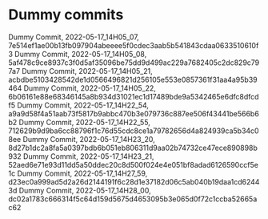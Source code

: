 # Dummy commits

Dummy Commit, 2022-05-17_14H05_07, 7e514ef1ae00b13fb097904abeeee5f0cdec3aab5b541843cdaa0633510610f3
Dummy Commit, 2022-05-17_14H05_08, 5af478c9ce8937c3f0d5af35096be75dd9d499ac229a7682405c2dc829c797a7
Dummy Commit, 2022-05-17_14H05_21, acbdbe5103428542de1d0566496821d256105e553e0857361f31aa4a95b39464
Dummy Commit, 2022-05-17_14H05_22, 6b06161e88e68346145a8b934d31021ec1d17489bde9a5342465e6dfc8dfcdf5
Dummy Commit, 2022-05-17_14H22_54, a9a9d58f4a51aab73f5817b9abbc470b3e079736c887ee506f43441be566b6b2
Dummy Commit, 2022-05-17_14H22_55, 712629b9d9ba6cc88796f1c76d55cdc8ce1a79782656d4a824939ca5b34c08ee
Dummy Commit, 2022-05-17_14H23_20, 8d27b1dc2a8fa5a0397bdb6b051eb806311d9aa02b74732ce47ece890898b932
Dummy Commit, 2022-05-17_14H23_21, 52aed6e71e93d11dd5a50ddec20c8d500f024e4e051bf8adad6126590ccf5e1c
Dummy Commit, 2022-05-17_14H27_59, d23ec0a999ad5d2a26d2144191f6c28d1e37182d06c5ab040b19daa1cd62443d
Dummy Commit, 2022-05-17_14H28_00, dc02a1783c666314f5c64d159d5675d4653095b3e065d0f72c1ccba52665ac62
